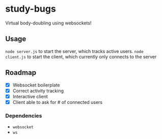 # study-bugs
Virtual body-doubling using websockets!

## Usage
`node server.js` to start the server, which tracks active users.
`node client.js` to start the client, which currently only connects to the server

## Roadmap
- [x] Websocket boilerplate
- [x] Correct activity tracking
- [x] Interactive client
- [x] Client able to ask for # of connected users

### Dependencies
- `websocket`
- `ws`
